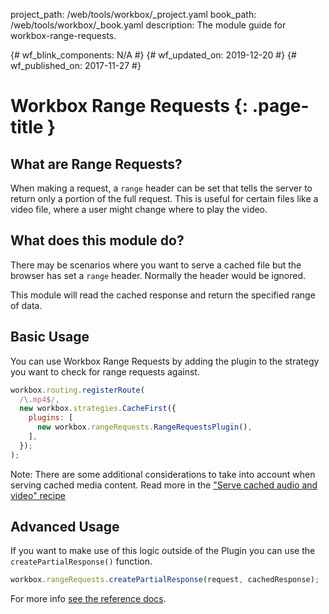 project_path: /web/tools/workbox/_project.yaml
book_path: /web/tools/workbox/_book.yaml
description: The module guide for workbox-range-requests.

{# wf_blink_components: N/A #}
{# wf_updated_on: 2019-12-20 #}
{# wf_published_on: 2017-11-27 #}

# Workbox Range Requests {: .page-title }

## What are Range Requests?

When making a request, a `range` header can be set that tells
the server to return only a portion of the full request. This
is useful for certain files like a video file, where a user
might change where to play the video.

## What does this module do?

There may be scenarios where you want to serve a cached file
but the browser has set a `range` header. Normally the header
would be ignored.

This module will read the cached response and return the
specified range of data.

## Basic Usage

You can use Workbox Range Requests by adding the plugin to the
strategy you want to check for range requests against.

```javascript
workbox.routing.registerRoute(
  /\.mp4$/,
  new workbox.strategies.CacheFirst({
    plugins: [
      new workbox.rangeRequests.RangeRequestsPlugin(),
    ],
  });
);
```

Note: There are some additional considerations to take into account when serving
cached media content. Read more in the
["Serve cached audio and video" recipe](/web/tools/workbox/guides/advanced-recipes#cached-av)

## Advanced Usage

If you want to make use of this logic outside of the Plugin you
can use the `createPartialResponse()` function.

```javascript
workbox.rangeRequests.createPartialResponse(request, cachedResponse);
```

For more info [see the reference docs](../reference-docs/latest/module-workbox-range-requests).
